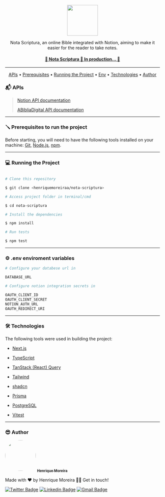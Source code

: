 <p align="center" width="100%">
 <img  src="https://github.com/henriquemoreiraa/nota-scriptura/assets/98126579/dca1faf1-c7f4-40f8-83fb-1dacab9311da" width="100px;"/>
</p>

<p align="center"> 
  Nota Scriptura, an online Bible integrated with Notion, aiming to make it easier for the reader to take notes.
</p>

<h4 align="center"> 
  <a href="https://notascriptura.vercel.app" target="_blanc">
    🚀  Nota Scriptura 📖 In production...  🚀  
  </a>
</h4>

---

<p align="center">
 <a href="#api">APIs</a> •
 <a href="#requisitos">Prerequisites</a> • 
 <a href="#running">Running the Project</a> • 
 <a href="#env">Env</a> • 
 <a href="#techs">Technologies</a> • 
 <a href="#autor">Author</a>
</p>


<h3 id="api">📬 APIs</h3> 

> <p> <a href="https://developers.notion.com/docs/getting-started">Notion API documentation</a> </p>
> <p> <a href="https://github.com/omarciovsena/abibliadigital">ABíbliaDigital API documentation</a> </p>

---

<h3 id="requisitos">🪛 Prerequisites to run the project</h3>
Before starting, you will need to have the following tools installed on your machine:
<a href="https://git-scm.com">Git</a>, <a href="https://nodejs.org/en/">Node.js</a>, <a href="https://www.npmjs.com">npm</a>. 

---

<h3 id="running">💻 Running the Project</h3>  

```bash

# Clone this repository

$ git clone <henriquemoreiraa/nota-scriptura>

# Access project folder in terminal/cmd

$ cd nota-scriptura

# Install the dependencies

$ npm install

# Run tests

$ npm test

```
---

<h3 id="env">⚙️ .env enviroment variables</h3>   

```bash
# Configure your databese url in

DATABASE_URL

# Configure notion integration secrets in

OAUTH_CLIENT_ID
OAUTH_CLIENT_SECRET
NOTION_AUTH_URL
OAUTH_REDIRECT_URI
```

---

<h3 id="techs">🛠 Technologies</h3>    

The following tools were used in building the project:


- [Next.js](https://nextjs.org)

- [TypeScript](https://www.typescriptlang.org)

- [TanStack (React) Query](https://tanstack.com/query/v3/)

- [Tailwind](https://tailwindcss.com/)

- [shadcn](https://ui.shadcn.com)

- [Prisma](https://www.prisma.io)

- [PostgreSQL](https://www.postgresql.org)

- [Vitest](https://vitest.dev)

---

<h3 id="autor">😎 Author</h3>     

 <img style="border-radius: 50%;" src="https://avatars.githubusercontent.com/u/98126579?v=4" width="100px;" alt=""/>
<a href="https://github.com/henriquemoreiraa">
 <sub><b>Henrique Moreira</b></sub>
</a>
 <br />


Made with ❤️ by Henrique Moreira 👋🏽 Get in touch!


[![Twitter Badge](https://img.shields.io/badge/-@riqimoreiraa-1ca0f1?style=flat-square&labelColor=1ca0f1&logo=twitter&logoColor=white&link=https://twitter.com/riqimoreiraa)](https://twitter.com/riqimoreiraa) [![Linkedin Badge](https://img.shields.io/badge/-Henrique-blue?style=flat-square&logo=Linkedin&logoColor=white&link=https://www.linkedin.com/in/henriquemoreirain/)](https://www.linkedin.com/in/henriquemoreirain/) 
[![Gmail Badge](https://img.shields.io/badge/-riqimoreiraa@gmail.com-c14438?style=flat-square&logo=Gmail&logoColor=white&link=mailto:riqimoreiraa@gmail.com)](mailto:riqimoreiraa@gmail.com)
